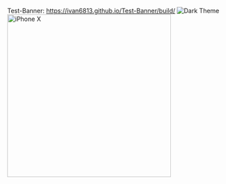 Test-Banner: https://ivan6813.github.io/Test-Banner/build/
 ![Dark Theme](https://user-images.githubusercontent.com/79784960/138470228-4e086e5f-016b-497c-8191-73364144257d.png)
<img width="375" alt="iPhone X" src="https://user-images.githubusercontent.com/79784960/138470273-027787b0-9cd2-4f2d-92b2-28a0e3ff91fc.png">
